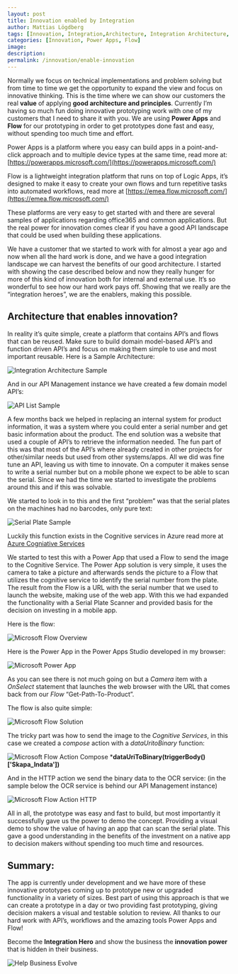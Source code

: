 ```yaml
---
layout: post
title: Innovation enabled by Integration
author: Mattias Lögdberg
tags: [Innovation, Integration,Architecture, Integration Architecture, Power Apps, Flow]
categories: [Innovation, Power Apps, Flow]
image: 
description: 
permalink: /innovation/enable-innovation
---
```


Normally we focus on technical implementations and problem solving but from time to time we get the opportunity to expand the view and focus on innovative thinking. This is the time where we can show our customers the real **value** of applying **good architecture and principles**. Currently I’m having so much fun doing innovative prototyping work with one of my customers that I need to share it with you. We are using **Power Apps** and **Flow** for our prototyping in order to get prototypes done fast and easy, without spending too much time and effort. 


Power Apps is a platform where you easy can build apps in a point-and-click approach and to multiple device types at the same time, read more at: [https://powerapps.microsoft.com/](https://powerapps.microsoft.com/)


Flow is a lightweight integration platform that runs on top of Logic Apps, it’s designed to make it easy to create your own flows and turn repetitive tasks into automated workflows, read more at [https://emea.flow.microsoft.com/](https://emea.flow.microsoft.com/)


These platforms are very easy to get started with and there are several samples of applications regarding office365 and common applications. But the real power for innovation comes clear if you have a good API landscape that could be used when building these applications. 


We have a customer that we started to work with for almost a year ago and now when all the hard work is done, and we have a good integration landscape we can harvest the benefits of our good architecture. I started with showing the case described below and now they really hunger for more of this kind of innovation both for internal and external use. It’s so wonderful to see how our hard work pays off. Showing that we really are the “integration heroes”, we are the enablers, making this possible.


## Architecture that enables innovation?
In reality it’s quite simple, create a platform that contains API’s and flows that can be reused. Make sure to build domain model-based API’s and function driven API’s and focus on making them simple to use and most important reusable. Here is a Sample Architecture: 

![Integration Architecture Sample](/assets/uploads/2018/08/integration-archtecture-sample.png)


And in our API Management instance we have created a few domain model API’s:

![API List Sample](/assets/uploads/2018/08/api-sample.png)

A few months back we helped in replacing an internal system for product information, it was a system where you could enter a serial number and get basic information about the product. The end solution was a website that used a couple of API’s to retrieve the information needed. The fun part of this was that most of the API’s where already created in other projects for other/similar needs but used from other systems/apps. All we did was fine tune an API, leaving us with time to innovate. On a computer it makes sense to write a serial number but on a mobile phone we expect to be able to scan the serial. Since we had the time we started to investigate the problems around this and if this was solvable. 


We started to look in to this and the first “problem” was that the serial plates on the machines had no barcodes, only pure text:

![Serial Plate Sample](/assets/uploads/2018/08/serial-plate-sample.png)

Luckily this function exists in the Cognitive services in Azure read more at [Azure Cogniative Services](https://westus.dev.cognitive.microsoft.com/docs/services/5adf991815e1060e6355ad44/operations/56f91f2e778daf14a499e1fc)


We started to test this with a Power App that used a Flow to send the image to the Cognitive Service. The Power App solution is very simple, it uses the camera to take a picture and afterwards sends the picture to a Flow that utilizes the cognitive service to identify the serial number from the plate. The result from the Flow is a URL with the serial number that we used to launch the website, making use of the web app. With this we had expanded the functionality with a Serial Plate Scanner and provided basis for the decision on investing in a mobile app.


Here is the flow:

![Microsoft Flow Overview](/assets/uploads/2018/08/microsoft-flow-overview.png)


Here is the Power App in the Power Apps Studio developed in my browser:

![Microsoft Power App](/assets/uploads/2018/08/powerapp-sample.png)

As you can see there is not much going on but a *Camera* item with a *OnSelect* statement that launches the web browser with the URL that comes back from our *Flow* “Get-Path-To-Product”.



The flow is also quite simple:

![Microsoft Flow Solution](/assets/uploads/2018/08/flow-overview.png)

The tricky part was how to send the image to the *Cognitive Services*, in this case we created a *compose* action with a *dataUritoBinary* function: 

![Microsoft Flow Action Compose](/assets/uploads/2018/08/flow-action-compose.png)
***dataUriToBinary(triggerBody()['Skapa_Indata'])**

And in the HTTP action we send the binary data to the OCR service: (in the sample below the OCR service is behind our API Management instance)

![Microsoft Flow Action HTTP](/assets/uploads/2018/08/flow-action-http.png)

All in all, the prototype was easy and fast to build, but most importantly it successfully gave us the power to demo the concept. Providing a visual demo to show the value of having an app that can scan the serial plate. This gave a good understanding in the benefits of the investment on a native app to decision makers without spending too much time and resources.


## Summary:
The app is currently under development and we have more of these innovative prototypes coming up to prototype new or upgraded functionality in a variety of sizes. Best part of using this approach is that we can create a prototype in a day or two providing fast prototyping, giving decision makers a visual and testable solution to review. All thanks to our hard work with API’s, workflows and the amazing tools Power Apps and Flow!

Become the **Integration Hero** and show the business the **innovation power** that is hidden in their business.

![Help Business Evolve](/assets/uploads/2018/08/mlogdberg-help-business-evolve.jpg)
